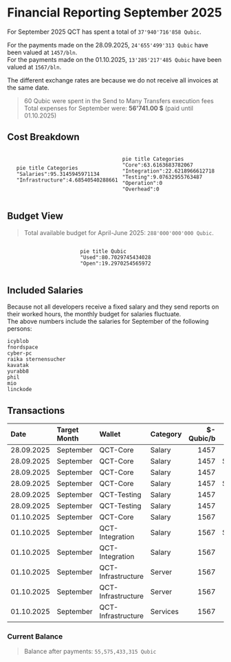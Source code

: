 # Financial Reporting September 2025
For September 2025 QCT has spent a total of `37'940'716'858 Qubic`.

For the payments made on the 28.09.2025, `24'655'499'313 Qubic` have been valued at `1457/bln`.<br>
For the payments made on the 01.10.2025, `13'285'217'485 Qubic` have been valued at `1567/bln`.<br>

The different exchange rates are because we do not receive all invoices at the same date.

> 60 Qubic were spent in the Send to Many Transfers execution fees
> Total expenses for September were: **56'741.00 $** (paid until 01.10.2025)

## Cost Breakdown

<div style="display: flex; justify-content: center; align-items: center; gap: 10px;flex-wrap:wrap;">
<div>

 ```mermaid
pie title Categories
"Salaries":95.3145945971134
"Infrastructure":4.68540540288661
```

</div>
 <div>

 ```mermaid
pie title Categories
"Core":63.6163683782067
"Integration":22.6218966612718
"Testing":9.07632955763487
"Operation":0
"Overhead":0
```

 </div>
</div>

## Budget View
> Total available budget for April-June 2025: `288'000'000'000 Qubic`.

<div style="display: flex; justify-content: center; align-items: center; gap: 10px;flex-wrap:wrap;">
<div>

```mermaid
pie title Qubic
"Used":80.7029745434028
"Open":19.2970254565972
```

 </div>
</div>


## Included Salaries
Because not all developers receive a fixed salary and they send reports on their worked hours, the monthly budget for salaries fluctuate.<br>
The above numbers include the salaries for September of the following persons:

```
icyblob
fnordspace
cyber-pc
raika sternensucher
kavatak
yurabb8
phil
mio
linckode
```

## Transactions


| Date       | Target Month | Wallet             | Category | $-Qubic/b |   Amount $ |  Amount Qubic | TX Link                                                                                            |
| :--------- | :----------- | :----------------- | :------- | --------: | ---------: | ------------: | :------------------------------------------------------------------------------------------------- |
| 28.09.2025 | September    | QCT-Core           | Salary   |      1457 |  $3'000.00 | 2'059'025'395 | https://explorer.qubic.org/network/tx/mfnrjxyafbolhcvfexocdgtccxucvrfialecxrxscbenvgkeqhwwtktcorbh |
| 28.09.2025 | September    | QCT-Core           | Salary   |      1457 | $10'932.50 | 7'503'431'709 | https://explorer.qubic.org/network/tx/mfnrjxyafbolhcvfexocdgtccxucvrfialecxrxscbenvgkeqhwwtktcorbh |
| 28.09.2025 | September    | QCT-Core           | Salary   |      1457 |  $4'000.00 | 2'745'367'193 | https://explorer.qubic.org/network/tx/mfnrjxyafbolhcvfexocdgtccxucvrfialecxrxscbenvgkeqhwwtktcorbh |
| 28.09.2025 | September    | QCT-Core           | Salary   |      1457 | $12'840.56 | 8'813'014'756 | https://explorer.qubic.org/network/tx/mfnrjxyafbolhcvfexocdgtccxucvrfialecxrxscbenvgkeqhwwtktcorbh |
| 28.09.2025 | September    | QCT-Testing        | Salary   |      1457 |  $3'150.00 | 2'161'976'664 | https://explorer.qubic.org/network/tx/mfnrjxyafbolhcvfexocdgtccxucvrfialecxrxscbenvgkeqhwwtktcorbh |
| 28.09.2025 | September    | QCT-Testing        | Salary   |      1457 |  $2'000.00 | 1'372'683'596 | https://explorer.qubic.org/network/tx/mfnrjxyafbolhcvfexocdgtccxucvrfialecxrxscbenvgkeqhwwtktcorbh |
| 01.10.2025 | September    | QCT-Core           | Salary   |      1567 |  $5'323.50 | 3'397'255'903 | https://explorer.qubic.org/network/tx/rzkhqbpumdpniguirqkbxvccuwpasknsvtkmasngddfrslvzqynahkibxpnf |
| 01.10.2025 | September    | QCT-Integration    | Salary   |      1567 | $12'260.00 | 7'823'867'262 | https://explorer.qubic.org/network/tx/rzkhqbpumdpniguirqkbxvccuwpasknsvtkmasngddfrslvzqynahkibxpnf |
| 01.10.2025 | September    | QCT-Integration    | Salary   |      1567 |    $575.89 |   367'511'168 | https://explorer.qubic.org/network/tx/rzkhqbpumdpniguirqkbxvccuwpasknsvtkmasngddfrslvzqynahkibxpnf |
| 01.10.2025 | September    | QCT-Infrastructure | Server   |      1567 |  $1'027.83 |   655'924'250 | https://explorer.qubic.org/network/tx/rzkhqbpumdpniguirqkbxvccuwpasknsvtkmasngddfrslvzqynahkibxpnf |
| 01.10.2025 | September    | QCT-Infrastructure | Server   |      1567 |  $1'216.80 |   776'515'635 | https://explorer.qubic.org/network/tx/rzkhqbpumdpniguirqkbxvccuwpasknsvtkmasngddfrslvzqynahkibxpnf |
| 01.10.2025 | September    | QCT-Infrastructure | Services |      1567 |    $413.91 |   264'143'267 | https://explorer.qubic.org/network/tx/rzkhqbpumdpniguirqkbxvccuwpasknsvtkmasngddfrslvzqynahkibxpnf |

### Current Balance

> Balance after payments: `55,575,433,315 Qubic`<br>
